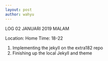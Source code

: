 ```yaml
---
layout: post
author: wahyu
---
```



 LOG 02 JANUARI 2019 MALAM


Location: Home
Time: 18-22

1. Implementing the jekyll on the extra182 repo
2. Finishing up the local Jekyll and theme
